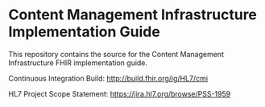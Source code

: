 # Content Management Infrastructure Implementation Guide

This repository contains the source for the Content Management Infrastructure
FHIR implementation guide.

Continuous Integration Build: http://build.fhir.org/ig/HL7/cmi

HL7 Project Scope Statement: https://jira.hl7.org/browse/PSS-1959
